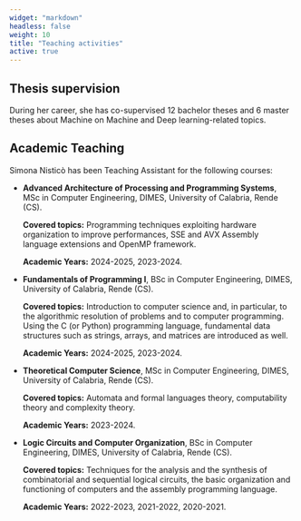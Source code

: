 ```yaml
---
widget: "markdown"
headless: false
weight: 10
title: "Teaching activities"
active: true
---
```


<div style="text-align: left">
<div>
<h2>Thesis supervision</h2>
During her career, she has co-supervised 12 bachelor theses and 6 master theses about Machine on Machine and Deep learning-related topics.
</div>
<div>
<h2>Academic Teaching</h2>
Simona Nisticò has been Teaching Assistant for the following courses:
<ul>
<li>
<p><b>Advanced Architecture of Processing and Programming Systems</b>, MSc in Computer Engineering, DIMES, University of Calabria, Rende (CS).</p>
<p><b>Covered topics:</b> Programming techniques exploiting hardware organization to improve performances, SSE and AVX Assembly language extensions and OpenMP framework.</p>
<p><b>Academic Years:</b> 2024-2025, 2023-2024.</p>
</li>
<li>
<p><b>Fundamentals of Programming I</b>, BSc in Computer Engineering, DIMES, University of Calabria, Rende (CS).</p>
<p><b>Covered topics:</b> Introduction to computer science and, in particular, to the algorithmic resolution of problems and to computer programming. Using the C (or Python) programming language, fundamental data structures such as strings, arrays, and matrices are introduced as well.</p>
<p><b>Academic Years:</b> 2024-2025, 2023-2024.</p>
</li>
<li>
<p><b>Theoretical Computer Science</b>, MSc in Computer Engineering, DIMES, University of Calabria, Rende (CS).</p>
<p><b>Covered topics:</b> Automata and formal languages theory, computability theory and complexity theory.</p>
<p><b>Academic Years:</b> 2023-2024.</p>
</li>
<li>
<p><b>Logic Circuits and Computer Organization</b>, BSc in Computer Engineering, DIMES, University of Calabria, Rende (CS).</p>
<p><b>Covered topics:</b> Techniques for the analysis and the synthesis of combinatorial and sequential logical circuits, the basic organization and functioning of computers and the assembly programming language.</p>
<p><b>Academic Years:</b> 2022-2023, 2021-2022, 2020-2021.</p>
</li>
</ul>
</div>
</div>